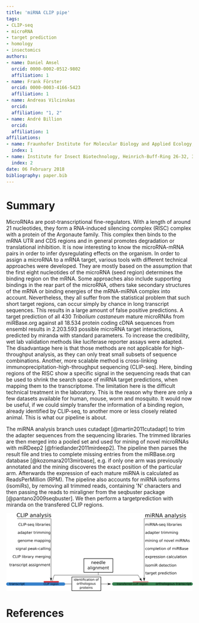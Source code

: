 ```yaml
---
title: 'miRNA CLIP pipe'
tags:
- CLIP-seq
- microRNA
- target prediction
- homology
- insectomics
authors:
- name: Daniel Amsel
  orcid: 0000-0002-0512-9802
  affiliation: 1
- name: Frank Förster
  orcid: 0000-0003-4166-5423
  affiliation: 1
- name: Andreas Vilcinskas
  orcid:
  affiliation: "1, 2"
- name: André Billion
  orcid:
  affiliation: 1
affiliations:
- name: Fraunhofer Institute for Molecular Biology and Applied Ecology, Department of Bioresources, Winchester Str. 2, 35394 Giessen, Germany
  index: 1
- name: Institute for Insect Biotechnology, Heinrich-Buff-Ring 26-32, 35392 Giessen, Germany
  index: 2
date: 06 February 2018
bibliography: paper.bib
---
```


# Summary
MicroRNAs are post-transcriptional fine-regulators. With a length of around 21 nucleotides, they form a RNA-induced silencing complex (RISC) complex with a protein of the Argonaute family. This complex then binds to the mRNA UTR and CDS regions and in general promotes degradation or translational inhibition. It is now interesting to know the microRNA-mRNA pairs in order to infer dysregulating effects on the organism. In order to assign a microRNA to a mRNA target, various tools with different technical approaches were developed. They are mostly based on the assumption that the first eight nucleotides of the microRNA (seed region) determines the binding region on the mRNA. Some approaches also include supporting bindings in the rear part of the microRNA, others take secondary structures of the mRNA or binding energies of the mRNA-miRNA complex into account. Nevertheless, they all suffer from the statistical problem that such short target regions, can occur simply by chance in long transcript sequences. This results in a large amount of false positive predictions. A target prediction of all 430 *Tribolium castaneum* mature microRNAs from miRBase.org against all 18.534 protein coding cDNA sequences from ensembl results in 2.203.593 possible microRNA target interactions, predicted by miranda  with standard parameters. To increase the credibility, wet lab validation methods like luciferase reporter assays were adapted. The disadvantage here is that those methods are not applicable for high-throughput analysis, as they can only treat small subsets of sequence combinations. Another, more scalable method is cross-linking immunoprecipitation-high-throughput sequencing (CLIP-seq). Here, binding regions of the RISC show a specific signal in the sequencing reads that can be used to shrink the search space of miRNA target predictions, when mapping them to the transcriptome. The limitation here is the difficult technical treatment in the laboratory. This is the reason why there are only a few datasets available for human, mouse, worm and mosquito. It would now be useful, if we could simply transfer the information of a binding region, already identified by CLIP-seq, to another more or less closely related animal. This is what our pipeline is about. 

The miRNA analysis branch uses cutadapt [@martin2011cutadapt] to trim the adapter sequences from the sequencing libraries. The trimmed libraries are then merged into a pooled set and used for mining of novel microRNAs with miRDeep2 [@friedlander2011mirdeep2]. The pipeline then parses the result file and tries to complete missing entries from the miRBase.org database [@kozomara2013mirbase], e.g. if only one arm was previously annotated and the mining discoveres the exact position of the particular arm. Afterwards the expression of each mature miRNA is calculated as ReadsPerMillion (RPM). The pipeline also accounts for miRNA isoforms (isomiRs), by removing all trimmed reads, containing 'N' characters and then passing the reads to miraligner from the seqbuster package [@pantano2009seqbuster]. We then perform a targetprediction with miranda on the transfered CLIP regions.

![scheme of the pipeline](miRNA_CLIP_pipe.png)

# References
